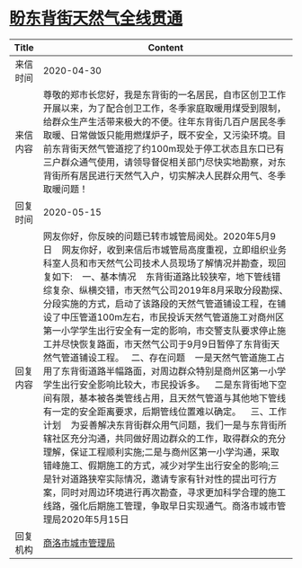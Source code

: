 # <a href="http://www.shangluo.gov.cn/zmhd/ldxxxx.jsp?urltype=leadermail.LeaderMailContentUrl&wbtreeid=1112&leadermailid=5823">盼东背街天然气全线贯通</a>
| Title |                                                                                                                                                                                                                                                                                                            Content                                                                                                                                                                                                                                                                                                            |
|:-----:|-------------------------------------------------------------------------------------------------------------------------------------------------------------------------------------------------------------------------------------------------------------------------------------------------------------------------------------------------------------------------------------------------------------------------------------------------------------------------------------------------------------------------------------------------------------------------------------------------------------------------------|
| 来信时间  | 2020-04-30                                                                                                                                                                                                                                                                                                                                                                                                                                                                                                                                                                                                                    |
| 来信内容  | 尊敬的郑市长您好，我是东背街的一名居民，自市区创卫工作开展以来，为了配合创卫工作，冬季家庭取暖用煤受到限制，给群众生产生活带来极大的不便。往年东背街几百户居民冬季取暖、日常做饭只能用燃煤炉子，既不安全，又污染环境。目前东背街天然气管道挖了约100m现处于停工状态且东口已有三户群众通气使用，请领导督促相关部门尽快实地勘察，对东背街所有居民进行天然气入户，切实解决人民群众用气、冬季取暖问题！                                                                                                                                                                                                                                                                                                                                                                                                                           |
| 回复时间  | 2020-05-15                                                                                                                                                                                                                                                                                                                                                                                                                                                                                                                                                                                                                    |
| 回复内容  | 网友你好，你反映的问题已转市城管局阅处。2020年5月9日    网友你好，收到来信后市城管局高度重视，立即组织业务科室人员和市天然气公司技术人员现场了解情况并勘查，现回复如下:    一、基本情况    东背街道路比较狭窄，地下管线错综复杂、纵横交错，市天然气公司2019年8月采取分段勘探、分段实施的方式，启动了该路段的天然气管道铺设工程，在铺设了中压管道100m左右，市民投诉天然气管道施工对商州区第一小学学生出行安全有一定的影响，市交警支队要求停止施工并尽快恢复路面，市天然气公司于9月9日暂停了东背街天然气管道铺设工程。   二、存在问题    一是天然气管道施工占用了东背街道路半幅路面，对周边群众特别是商州区第一小学学生出行安全影响比较大，市民投诉多。    二是东背街地下空间有限，基本被各类管线占用，且天然气管道与其他地下管线有一定的安全距离要求，后期管线位置难以确定。    三、工作计划    为妥善解决东背街群众用气问题，我们一是与东背街所辖社区充分沟通，共同做好周边群众的工作，取得群众的充分理解，保证工程顺利实施;二是与商州区第一小学沟通，采取错峰施工、假期施工的方式，减少对学生出行安全的影响;三是针对道路狭窄实际情况，邀请专家有针对性的提出可行方案，同时对周边环境进行再次勘查，寻求更加科学合理的施工线路，强化后期施工管理，争取早日实现通气。商洛市城市管理局2020年5月15日 |
| 回复机构  | <a href="../../categories/agencies/商洛市城市管理局.md">商洛市城市管理局</a>                                                                                                                                                                                                                                                                                                                                                                                                                                                                                                                                                                  |